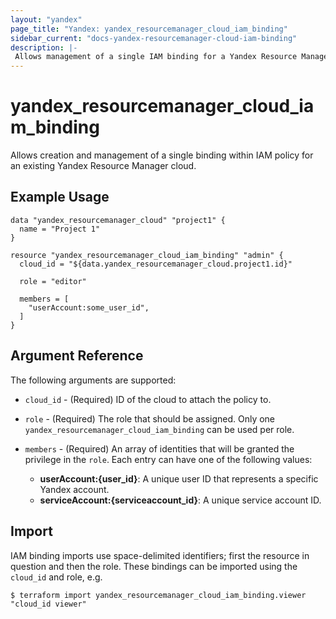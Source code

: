```yaml
---
layout: "yandex"
page_title: "Yandex: yandex_resourcemanager_cloud_iam_binding"
sidebar_current: "docs-yandex-resourcemanager-cloud-iam-binding"
description: |-
 Allows management of a single IAM binding for a Yandex Resource Manager cloud.
---
```


# yandex\_resourcemanager\_cloud\_iam\_binding

Allows creation and management of a single binding within IAM policy for
an existing Yandex Resource Manager cloud.

## Example Usage

```hcl
data "yandex_resourcemanager_cloud" "project1" {
  name = "Project 1"
}

resource "yandex_resourcemanager_cloud_iam_binding" "admin" {
  cloud_id = "${data.yandex_resourcemanager_cloud.project1.id}"

  role = "editor"

  members = [
    "userAccount:some_user_id",
  ]
}
```

## Argument Reference

The following arguments are supported:

* `cloud_id` - (Required) ID of the cloud to attach the policy to.

* `role` - (Required) The role that should be assigned. Only one
    `yandex_resourcemanager_cloud_iam_binding` can be used per role.

* `members` - (Required) An array of identities that will be granted the privilege in the `role`.
  Each entry can have one of the following values:
  * **userAccount:{user_id}**: A unique user ID that represents a specific Yandex account.
  * **serviceAccount:{serviceaccount_id}**: A unique service account ID.

## Import

IAM binding imports use space-delimited identifiers; first the resource in question and then the role.
These bindings can be imported using the `cloud_id` and role, e.g.

```
$ terraform import yandex_resourcemanager_cloud_iam_binding.viewer "cloud_id viewer"
```
